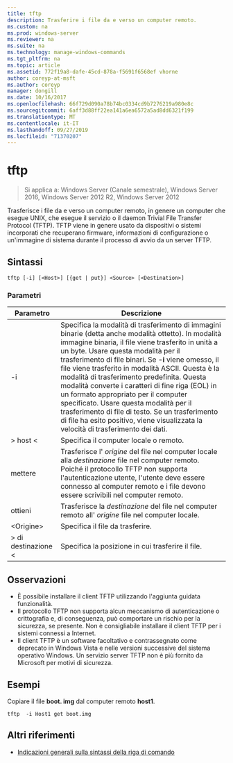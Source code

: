 ```yaml
---
title: tftp
description: Trasferire i file da e verso un computer remoto.
ms.custom: na
ms.prod: windows-server
ms.reviewer: na
ms.suite: na
ms.technology: manage-windows-commands
ms.tgt_pltfrm: na
ms.topic: article
ms.assetid: 772f19a8-dafe-45cd-878a-f5691f6568ef vhorne
author: coreyp-at-msft
ms.author: coreyp
manager: dongill
ms.date: 10/16/2017
ms.openlocfilehash: 66f729d090a78b74bc0334cd9b7276219a980e8c
ms.sourcegitcommit: 6aff3d88ff22ea141a6ea6572a5ad8dd6321f199
ms.translationtype: MT
ms.contentlocale: it-IT
ms.lasthandoff: 09/27/2019
ms.locfileid: "71370207"
---
```

# <a name="tftp"></a>tftp

>Si applica a: Windows Server (Canale semestrale), Windows Server 2016, Windows Server 2012 R2, Windows Server 2012

Trasferisce i file da e verso un computer remoto, in genere un computer che esegue UNIX, che esegue il servizio o il daemon Trivial File Transfer Protocol (TFTP). TFTP viene in genere usato da dispositivi o sistemi incorporati che recuperano firmware, informazioni di configurazione o un'immagine di sistema durante il processo di avvio da un server TFTP.   

## <a name="syntax"></a>Sintassi  
```  
tftp [-i] [<Host>] [{get | put}] <Source> [<Destination>]  
```  

### <a name="parameters"></a>Parametri  
|Parametro|Descrizione|  
|-------|--------|  
|-i|Specifica la modalità di trasferimento di immagini binarie (detta anche modalità ottetto). In modalità immagine binaria, il file viene trasferito in unità a un byte. Usare questa modalità per il trasferimento di file binari. Se **-i** viene omesso, il file viene trasferito in modalità ASCII. Questa è la modalità di trasferimento predefinita. Questa modalità converte i caratteri di fine riga (EOL) in un formato appropriato per il computer specificato. Usare questa modalità per il trasferimento di file di testo. Se un trasferimento di file ha esito positivo, viene visualizzata la velocità di trasferimento dei dati.|  
|\> host \<|Specifica il computer locale o remoto.|  
|mettere|Trasferisce l' *origine* del file nel computer locale alla *destinazione* file nel computer remoto. Poiché il protocollo TFTP non supporta l'autenticazione utente, l'utente deve essere connesso al computer remoto e i file devono essere scrivibili nel computer remoto.|  
|ottieni|Trasferisce la *destinazione* del file nel computer remoto all' *origine* file nel computer locale.|  
|\<Origine\>|Specifica il file da trasferire.|  
|\> di destinazione \<|Specifica la posizione in cui trasferire il file.|  

## <a name="remarks"></a>Osservazioni  
-   È possibile installare il client TFTP utilizzando l'aggiunta guidata funzionalità.  
-   Il protocollo TFTP non supporta alcun meccanismo di autenticazione o crittografia e, di conseguenza, può comportare un rischio per la sicurezza, se presente. Non è consigliabile installare il client TFTP per i sistemi connessi a Internet.  
-   Il client TFTP è un software facoltativo e contrassegnato come deprecato in Windows Vista e nelle versioni successive del sistema operativo Windows. Un servizio server TFTP non è più fornito da Microsoft per motivi di sicurezza.  

## <a name="BKMK_Examples"></a>Esempi  
Copiare il file **boot. img** dal computer remoto **host1**.  
```  
tftp  -i Host1 get boot.img  
```  

## <a name="additional-references"></a>Altri riferimenti  
-   [Indicazioni generali sulla sintassi della riga di comando](command-line-syntax-key.md)  
